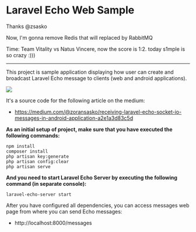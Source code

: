 # Laravel Echo Web Sample

Thanks @zsasko

Now, I'm gonna remove Redis that will replaced by RabbitMQ

Time: Team Vitality vs Natus Vincere, now the score is 1:2. today s1mple is so crazy :)))

----------------------------------------

This project is sample application displaying how user can create and broadcast Laravel Echo message to clients (web and android applications). 

![](https://cdn-images-1.medium.com/max/800/1*m8hG2m8mmC3gXULQ_HZawA.gif)

It's a source code for the following article on the medium:

- https://medium.com/@zoransasko/receiving-laravel-echo-socket-io-messages-in-android-application-a2e1a3d83c5d

**As an initial setup of project, make sure that you have executed the following commands:**
```
npm install
composer install
php artisan key:generate
php artisan config:clear
php artisan serve
```
**And you need to start Laravel Echo Server by executing the following command (in separate console):**
```
laravel-echo-server start
```

After you have configured all dependencies, you can access messages web page from where you can send Echo messages:
- http://localhost:8000/messages


